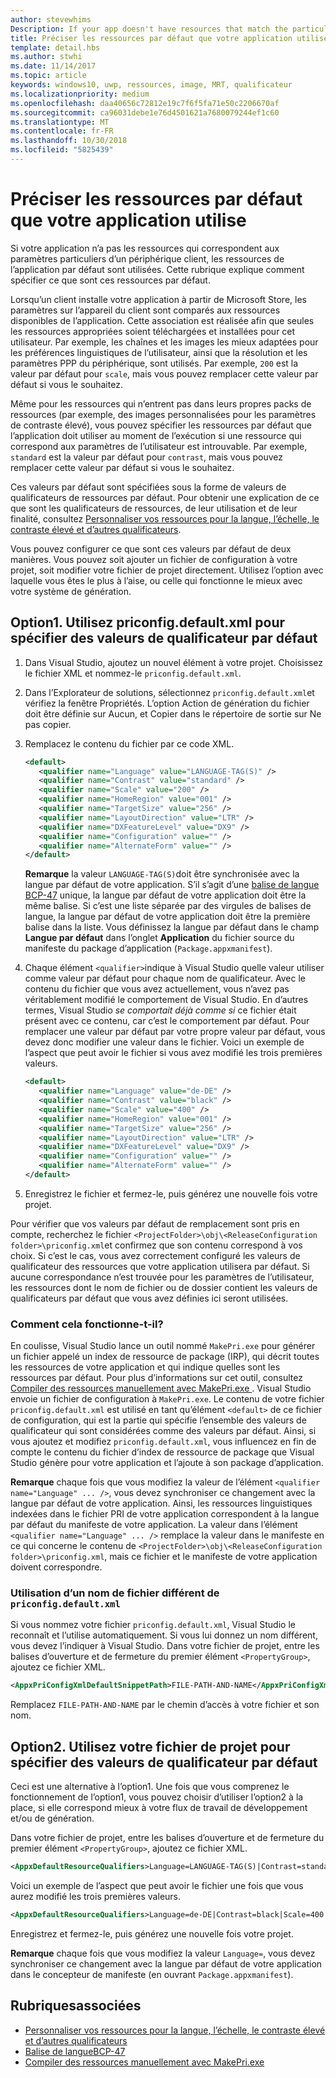 ```yaml
---
author: stevewhims
Description: If your app doesn't have resources that match the particular settings of a customer device, then the app's default resources are used. This topic explains how to specify what those default resources are.
title: Préciser les ressources par défaut que votre application utilise
template: detail.hbs
ms.author: stwhi
ms.date: 11/14/2017
ms.topic: article
keywords: windows10, uwp, ressources, image, MRT, qualificateur
ms.localizationpriority: medium
ms.openlocfilehash: daa40656c72812e19c7f6f5fa71e50c2206670af
ms.sourcegitcommit: ca96031debe1e76d4501621a7680079244ef1c60
ms.translationtype: MT
ms.contentlocale: fr-FR
ms.lasthandoff: 10/30/2018
ms.locfileid: "5825439"
---
```

# <a name="specify-the-default-resources-that-your-app-uses"></a>Préciser les ressources par défaut que votre application utilise

Si votre application n’a pas les ressources qui correspondent aux paramètres particuliers d’un périphérique client, les ressources de l’application par défaut sont utilisées. Cette rubrique explique comment spécifier ce que sont ces ressources par défaut.

Lorsqu’un client installe votre application à partir de Microsoft Store, les paramètres sur l’appareil du client sont comparés aux ressources disponibles de l’application. Cette association est réalisée afin que seules les ressources appropriées soient téléchargées et installées pour cet utilisateur. Par exemple, les chaînes et les images les mieux adaptées pour les préférences linguistiques de l’utilisateur, ainsi que la résolution et les paramètres PPP du périphérique, sont utilisés. Par exemple, `200` est la valeur par défaut pour `scale`, mais vous pouvez remplacer cette valeur par défaut si vous le souhaitez.

Même pour les ressources qui n’entrent pas dans leurs propres packs de ressources (par exemple, des images personnalisées pour les paramètres de contraste élevé), vous pouvez spécifier les ressources par défaut que l’application doit utiliser au moment de l’exécution si une ressource qui correspond aux paramètres de l’utilisateur est introuvable. Par exemple, `standard` est la valeur par défaut pour `contrast`, mais vous pouvez remplacer cette valeur par défaut si vous le souhaitez.

Ces valeurs par défaut sont spécifiées sous la forme de valeurs de qualificateurs de ressources par défaut. Pour obtenir une explication de ce que sont les qualificateurs de ressources, de leur utilisation et de leur finalité, consultez [Personnaliser vos ressources pour la langue, l’échelle, le contraste élevé et d’autres qualificateurs](tailor-resources-lang-scale-contrast.md).

Vous pouvez configurer ce que sont ces valeurs par défaut de deux manières. Vous pouvez soit ajouter un fichier de configuration à votre projet, soit modifier votre fichier de projet directement. Utilisez l’option avec laquelle vous êtes le plus à l’aise, ou celle qui fonctionne le mieux avec votre système de génération.

## <a name="option-1-use-priconfigdefaultxml-to-specify-default-qualifier-values"></a>Option1. Utilisez priconfig.default.xml pour spécifier des valeurs de qualificateur par défaut

1. Dans Visual Studio, ajoutez un nouvel élément à votre projet. Choisissez le fichier XML et nommez-le `priconfig.default.xml`.
2. Dans l’Explorateur de solutions, sélectionnez `priconfig.default.xml`et vérifiez la fenêtre Propriétés. L’option Action de génération du fichier doit être définie sur Aucun, et Copier dans le répertoire de sortie sur Ne pas copier.
3. Remplacez le contenu du fichier par ce code XML.
   ```xml
   <default>
      <qualifier name="Language" value="LANGUAGE-TAG(S)" />
      <qualifier name="Contrast" value="standard" />
      <qualifier name="Scale" value="200" />
      <qualifier name="HomeRegion" value="001" />
      <qualifier name="TargetSize" value="256" />
      <qualifier name="LayoutDirection" value="LTR" />
      <qualifier name="DXFeatureLevel" value="DX9" />
      <qualifier name="Configuration" value="" />
      <qualifier name="AlternateForm" value="" />
   </default>
   ```
   
   **Remarque** la valeur `LANGUAGE-TAG(S)`doit être synchronisée avec la langue par défaut de votre application. S’il s’agit d’une [balise de langue BCP-47](http://go.microsoft.com/fwlink/p/?linkid=227302) unique, la langue par défaut de votre application doit être la même balise. Si c’est une liste séparée par des virgules de balises de langue, la langue par défaut de votre application doit être la première balise dans la liste. Vous définissez la langue par défaut dans le champ **Langue par défaut** dans l’onglet **Application** du fichier source du manifeste du package d’application (`Package.appxmanifest`).

4. Chaque élément `<qualifier>`indique à Visual Studio quelle valeur utiliser comme valeur par défaut pour chaque nom de qualificateur. Avec le contenu du fichier que vous avez actuellement, vous n’avez pas véritablement modifié le comportement de Visual Studio. En d’autres termes, Visual Studio *se comportait déjà comme si* ce fichier était présent avec ce contenu, car c’est le comportement par défaut. Pour remplacer une valeur par défaut par votre propre valeur par défaut, vous devez donc modifier une valeur dans le fichier. Voici un exemple de l’aspect que peut avoir le fichier si vous avez modifié les trois premières valeurs.
   ```xml
   <default>
      <qualifier name="Language" value="de-DE" />
      <qualifier name="Contrast" value="black" />
      <qualifier name="Scale" value="400" />
      <qualifier name="HomeRegion" value="001" />
      <qualifier name="TargetSize" value="256" />
      <qualifier name="LayoutDirection" value="LTR" />
      <qualifier name="DXFeatureLevel" value="DX9" />
      <qualifier name="Configuration" value="" />
      <qualifier name="AlternateForm" value="" />
   </default>
   ```
5. Enregistrez le fichier et fermez-le, puis générez une nouvelle fois votre projet.

Pour vérifier que vos valeurs par défaut de remplacement sont pris en compte, recherchez le fichier `<ProjectFolder>\obj\<ReleaseConfiguration folder>\priconfig.xml`et confirmez que son contenu correspond à vos choix. Si c’est le cas, vous avez correctement configuré les valeurs de qualificateur des ressources que votre application utilisera par défaut. Si aucune correspondance n’est trouvée pour les paramètres de l’utilisateur, les ressources dont le nom de fichier ou de dossier contient les valeurs de qualificateurs par défaut que vous avez définies ici seront utilisées.

### <a name="how-does-this-work"></a>Comment cela fonctionne-t-il?

En coulisse, Visual Studio lance un outil nommé `MakePri.exe` pour générer un fichier appelé un index de ressource de package (IRP), qui décrit toutes les ressources de votre application et qui indique quelles sont les ressources par défaut. Pour plus d’informations sur cet outil, consultez [Compiler des ressources manuellement avec MakePri.exe ](compile-resources-manually-with-makepri.md). Visual Studio envoie un fichier de configuration à `MakePri.exe`. Le contenu de votre fichier `priconfig.default.xml` est utilisé en tant qu’élément `<default>` de ce fichier de configuration, qui est la partie qui spécifie l’ensemble des valeurs de qualificateur qui sont considérées comme des valeurs par défaut. Ainsi, si vous ajoutez et modifiez `priconfig.default.xml`, vous influencez en fin de compte le contenu du fichier d’index de ressource de package que Visual Studio génère pour votre application et l’ajoute à son package d’application.

**Remarque** chaque fois que vous modifiez la valeur de l’élément `<qualifier name="Language" ... />`, vous devez synchroniser ce changement avec la langue par défaut de votre application. Ainsi, les ressources linguistiques indexées dans le fichier PRI de votre application correspondent à la langue par défaut du manifeste de votre application. La valeur dans l’élément `<qualifier name="Language" ... />` remplace la valeur dans le manifeste en ce qui concerne le contenu de `<ProjectFolder>\obj\<ReleaseConfiguration folder>\priconfig.xml`, mais ce fichier et le manifeste de votre application doivent correspondre.

### <a name="using-a-different-file-name-than-priconfigdefaultxml"></a>Utilisation d’un nom de fichier différent de `priconfig.default.xml`

Si vous nommez votre fichier `priconfig.default.xml`, Visual Studio le reconnaît et l’utilise automatiquement. Si vous lui donnez un nom différent, vous devez l’indiquer à Visual Studio. Dans votre fichier de projet, entre les balises d’ouverture et de fermeture du premier élément `<PropertyGroup>`, ajoutez ce fichier XML.

```xml
<AppxPriConfigXmlDefaultSnippetPath>FILE-PATH-AND-NAME</AppxPriConfigXmlDefaultSnippetPath>
```

Remplacez `FILE-PATH-AND-NAME` par le chemin d’accès à votre fichier et son nom.

## <a name="option-2-use-your-project-file-to-specify-default-qualifier-values"></a>Option2. Utilisez votre fichier de projet pour spécifier des valeurs de qualificateur par défaut

Ceci est une alternative à l’option1. Une fois que vous comprenez le fonctionnement de l’option1, vous pouvez choisir d’utiliser l’option2 à la place, si elle correspond mieux à votre flux de travail de développement et/ou de génération.

Dans votre fichier de projet, entre les balises d’ouverture et de fermeture du premier élément `<PropertyGroup>`, ajoutez ce fichier XML.

```xml
<AppxDefaultResourceQualifiers>Language=LANGUAGE-TAG(S)|Contrast=standard|Scale=200|HomeRegion=001|TargetSize=256|LayoutDirection=LTR|DXFeatureLevel=DX9|Configuration=|AlternateForm=</AppxDefaultResourceQualifiers>
```

Voici un exemple de l’aspect que peut avoir le fichier une fois que vous aurez modifié les trois premières valeurs.

```xml
<AppxDefaultResourceQualifiers>Language=de-DE|Contrast=black|Scale=400|HomeRegion=001|TargetSize=256|LayoutDirection=LTR|DXFeatureLevel=DX9|Configuration=|AlternateForm=</AppxDefaultResourceQualifiers>
```

Enregistrez et fermez-le, puis générez une nouvelle fois votre projet.

**Remarque** chaque fois que vous modifiez la valeur `Language=`, vous devez synchroniser ce changement avec la langue par défaut de votre application dans le concepteur de manifeste (en ouvrant `Package.appxmanifest`).

## <a name="related-topics"></a>Rubriquesassociées

* [Personnaliser vos ressources pour la langue, l’échelle, le contraste élevé et d’autres qualificateurs](tailor-resources-lang-scale-contrast.md)
* [Balise de langueBCP-47](http://go.microsoft.com/fwlink/p/?linkid=227302)
* [Compiler des ressources manuellement avec MakePri.exe](compile-resources-manually-with-makepri.md)
